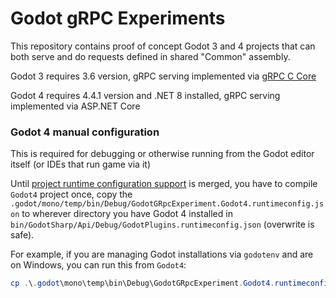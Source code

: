 # Godot gRPC Experiments

This repository contains proof of concept Godot 3 and 4 projects that can both serve and do requests defined in shared "Common" assembly.

Godot 3 requires 3.6 version, gRPC serving implemented via [gRPC C Core](https://github.com/grpc/grpc/tree/master/src/csharp)

Godot 4 requires 4.4.1 version and .NET 8 installed, gRPC serving implemented via ASP.NET Core

### Godot 4 manual configuration

This is required for debugging or otherwise running from the Godot editor itself (or IDEs that run game via it)

Until [project runtime configuration support](https://github.com/godotengine/godot/pull/72333) is merged, you have to compile `Godot4` project once, copy the `.godot/mono/temp/bin/Debug/GodotGRpcExperiment.Godot4.runtimeconfig.json` to wherever directory you have Godot 4 installed in `bin/GodotSharp/Api/Debug/GodotPlugins.runtimeconfig.json` (overwrite is safe).

For example, if you are managing Godot installations via `godotenv` and are on Windows, you can run this from `Godot4`:

```powershell
cp .\.godot\mono\temp\bin\Debug\GodotGRpcExperiment.Godot4.runtimeconfig.json $env:AppData\godotenv\godot\bin\GodotSharp\Api\Debug\GodotPlugins.runtimeconfig.json
```

